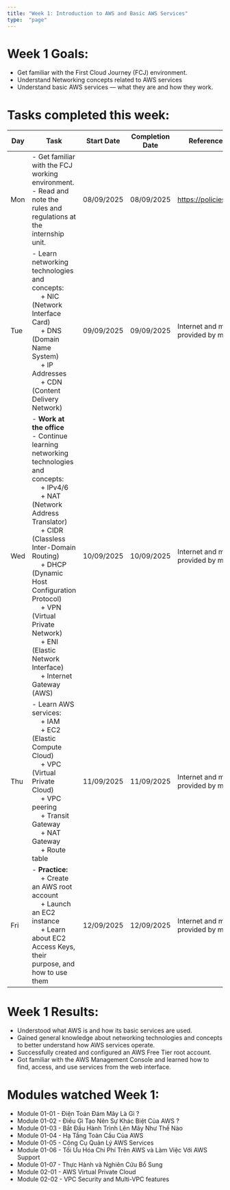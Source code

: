 ```yaml
---
title: "Week 1: Introduction to AWS and Basic AWS Services"
type:  "page"
---
```


# Week 1 Goals:

* Get familiar with the First Cloud Journey (FCJ) environment.
* Understand Networking concepts related to AWS services
* Understand basic AWS services — what they are and how they work.

# Tasks completed this week:

| Day | Task                                                                                                                                                                                                                                                                                                                                                                                             | Start Date | Completion Date | Reference Material                         |
|-----|--------------------------------------------------------------------------------------------------------------------------------------------------------------------------------------------------------------------------------------------------------------------------------------------------------------------------------------------------------------------------------------------------|------------|-----------------|--------------------------------------------|
| Mon | - Get familiar with the FCJ working environment. <br/> - Read and note the rules and regulations at the internship unit.                                                                                                                                                                                                                                                                         | 08/09/2025 | 08/09/2025      | <https://policies.fcjuni.com/>             |
| Tue | - Learn networking technologies and concepts: <br>&emsp; + NIC (Network Interface Card) <br>&emsp; + DNS (Domain Name System) <br>&emsp; + IP Addresses <br>&emsp; + CDN (Content Delivery Network)                                                                                                                                                                                              | 09/09/2025 | 09/09/2025      | Internet and materials provided by mentors |
| Wed | - **Work at the office** <br> - Continue learning networking technologies and concepts: <br>&emsp; + IPv4/6 <br>&emsp; + NAT (Network Address Translator) <br>&emsp; + CIDR (Classless Inter-Domain Routing) <br>&emsp; + DHCP (Dynamic Host Configuration Protocol) <br>&emsp; + VPN (Virtual Private Network) <br>&emsp; + ENI (Elastic Network Interface) <br>&emsp; + Internet Gateway (AWS) | 10/09/2025 | 10/09/2025      | Internet and materials provided by mentors |
| Thu | - Learn AWS services: <br>&emsp; + IAM <br>&emsp; + EC2 (Elastic Compute Cloud) <br>&emsp; + VPC (Virtual Private Cloud) <br>&emsp; + VPC peering <br>&emsp; + Transit Gateway <br>&emsp; + NAT Gateway <br>&emsp; + Route table                                                                                                                                                                 | 11/09/2025 | 11/09/2025      | Internet and materials provided by mentors |
| Fri | - **Practice:** <br>&emsp; + Create an AWS root account <br>&emsp; + Launch an EC2 instance <br>&emsp; + Learn about EC2 Access Keys, their purpose, and how to use them                                                                                                                                                                                                                         | 12/09/2025 | 12/09/2025      | Internet and materials provided by mentors |

# Week 1 Results:

* Understood what AWS is and how its basic services are used.
* Gained general knowledge about networking technologies and concepts to better understand how AWS services operate.
* Successfully created and configured an AWS Free Tier root account.
* Got familiar with the AWS Management Console and learned how to find, access, and use services from the web interface.

# Modules watched Week 1:
- Module 01-01 - Điện Toán Đám Mây Là Gì ?
- Module 01-02 - Điều Gì Tạo Nên Sự Khác Biệt Của AWS ?
- Module 01-03 - Bắt Đầu Hành Trình Lên Mây Như Thế Nào
- Module 01-04 - Hạ Tầng Toàn Cầu Của AWS
- Module 01-05 - Công Cụ Quản Lý AWS Services
- Module 01-06 - Tối Ưu Hóa Chi Phí Trên AWS và Làm Việc Với AWS Support
- Module 01-07 - Thực Hành và Nghiên Cứu Bổ Sung
- Module 02-01 - AWS Virtual Private Cloud
- Module 02-02 - VPC Security and Multi-VPC features